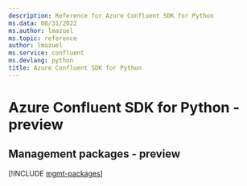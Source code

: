 ```yaml
---
description: Reference for Azure Confluent SDK for Python
ms.data: 08/31/2022
ms.author: lmazuel
ms.topic: reference
author: lmazuel
ms.service: confluent
ms.devlang: python
title: Azure Confluent SDK for Python
---
```

# Azure Confluent SDK for Python - preview

## Management packages - preview
[!INCLUDE [mgmt-packages](confluent-mgmt-index.md)]